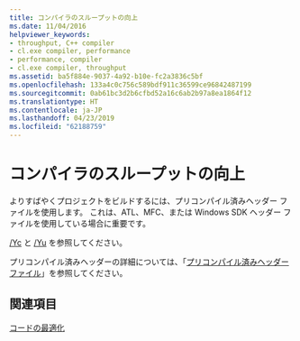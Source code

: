 ```yaml
---
title: コンパイラのスループットの向上
ms.date: 11/04/2016
helpviewer_keywords:
- throughput, C++ compiler
- cl.exe compiler, performance
- performance, compiler
- cl.exe compiler, throughput
ms.assetid: ba5f884e-9037-4a92-b10e-fc2a3836c5bf
ms.openlocfilehash: 133a4c0c756c589bdf911c36599ce96842487199
ms.sourcegitcommit: 0ab61bc3d2b6cfbd52a16c6ab2b97a8ea1864f12
ms.translationtype: HT
ms.contentlocale: ja-JP
ms.lasthandoff: 04/23/2019
ms.locfileid: "62188759"
---
```

# <a name="improving-compiler-throughput"></a>コンパイラのスループットの向上

よりすばやくプロジェクトをビルドするには、プリコンパイル済みヘッダー ファイルを使用します。 これは、ATL、MFC、または Windows SDK ヘッダー ファイルを使用している場合に重要です。

[/Yc](reference/yc-create-precompiled-header-file.md) と [/Yu](reference/yu-use-precompiled-header-file.md) を参照してください。

プリコンパイル済みヘッダーの詳細については、「[プリコンパイル済みヘッダー ファイル](creating-precompiled-header-files.md)」を参照してください。

## <a name="see-also"></a>関連項目

[コードの最適化](optimizing-your-code.md)
